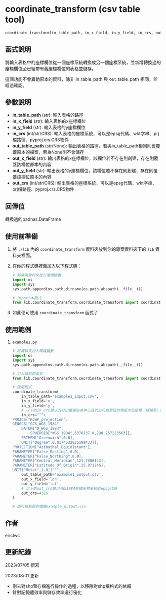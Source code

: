 # **coordinate_transform** (csv table tool)
```python
coordinate_transform(in_table_path, in_x_field, in_y_field, in_crs, out_table_path, out_x_field, out_y_field, out_crs)
```

## 函式說明

將輸入表格中的座標欄位從一個座標系統轉換成另一個座標系統，並新增轉換過的座標欄位至已經帶有舊座標欄位的表格並儲存。

這個功能不會異動原本的資料，除非 in_table_path 與 out_table_path 相同，並經過確認。

## 參數說明
- **in_table_path** (str): 輸入表格的路徑
- **in_x_field** (str): 輸入表格的x座標欄位
- **in_y_field** (str): 輸入表格的y座標欄位
- **in_crs** (int/str/CRS): 輸入表格的座標系統，可以是epsg代碼、wkt字串、prj檔路徑、pyproj.crs.CRS物件
- **out_table_path** (str/None): 輸出表格的路徑，若與in_table_path相同則會覆蓋原本的檔案，若為None則不會儲存
- **out_x_field** (str): 輸出表格的x座標欄位，該欄位若不存在則創建，存在則覆蓋該欄位原本的內容
- **out_y_field** (str): 輸出表格的y座標欄位，該欄位若不存在則創建，存在則覆蓋該欄位原本的內容
- **out_crs** (int/str/CRS): 輸出表格的座標系統，可以是epsg代碼、wkt字串、prj檔路徑、pyproj.crs.CRS物件

## 回傳值
轉換過的padnas.DataFrame

## 使用前準備

1. 將 `./lib` 內的 `coordinate_transform` 資料夾放到你的專案資料夾下的 `lib` 資料夾裡面。

2. 在你的程式碼裡面加入以下程式碼：
    ```python
    # 將專案資料夾加入環境變數
    import os
    import sys
    sys.path.append(os.path.dirname(os.path.abspath(__file__)))

    # import本函式
    from lib.coordinate_transform.coordinate_transform import coordinate_transform
    ```

3. 如此便可使用 `coordinate_transform` 函式了

## 使用範例
1. `example1.py`
    ```python
    # 將資料夾加入環境變數
    import os
    import sys
    sys.path.append(os.path.dirname(os.path.abspath(__file__)))

    # 引入寫好的函式
    from lib.coordinate_transform.coordinate_transform import coordinate_transform

    # 使用函式
    coordinate_transform(
        in_table_path='example1_input.csv',
        in_x_field='x',
        in_y_field='y',
        # 以下的in_crs是以五分山雷達站為中心且以公尺為單位的等距方位座標（極投影）wkt字串
        in_crs="""\
    PROJCS["RCWF_projection",
    GEOGCS["GCS_WGS_1984",
        DATUM["D_WGS_1984",
            SPHEROID["WGS_1984",6378137.0,298.257223563]],
        PRIMEM["Greenwich",0.0],
        UNIT["Degree",0.0174532925199433]],
    PROJECTION["Azimuthal_Equidistant"],
    PARAMETER["False_Easting",0.0],
    PARAMETER["False_Northing",0.0],
    PARAMETER["Central_Meridian",121.7806142],
    PARAMETER["Latitude_Of_Origin",25.071246],
    UNIT["Meter",1.0]]""",
        out_table_path='example1_output.csv',
        out_x_field='lon',
        out_y_field='lat',
        # 以下的out_crs是以WGS1984經緯座標系統的epsg代碼
        out_crs=4326
    )

    # 即可得到新的檔案example_output.csv
    ```

## 作者
ericlwc

## 更新紀錄

2023/07/05 撰寫

2023/08/01 更新
- 刪去對shp暫存檔進行操作的過程，以移除對shp檔格式的依賴
- 針對記憶體效率與儲存效率進行優化